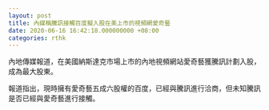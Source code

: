 ```yaml
---
layout: post
title: 內媒稱騰訊接觸百度擬入股在美上市的視頻網愛奇藝
date: 2020-06-16 16:42:18.000000000 +08:00
categories: rthk
---
```


內地傳媒報道，在美國納斯達克市場上市的內地視頻網站愛奇藝獲騰訊計劃入股，成為最大股東。

報道指出，現時擁有愛奇藝五成六股權的百度，已經與騰訊進行洽商，但未知騰訊是否已經與愛奇藝進行接觸。

